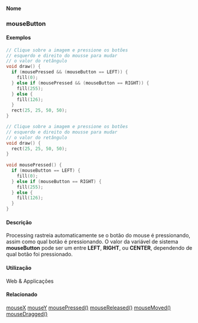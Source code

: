 
#### Nome
### mouseButton

#### Exemplos

```pde
// Clique sobre a imagem e pressione os botões
// esquerdo e direito do mousse para mudar 
// o valor do retângulo
void draw() { 
  if (mousePressed && (mouseButton == LEFT)) { 
    fill(0); 
  } else if (mousePressed && (mouseButton == RIGHT)) { 
    fill(255); 
  } else { 
    fill(126); 
  } 
  rect(25, 25, 50, 50); 
} 

```



```pde
// Clique sobre a imagem e pressione os botões
// esquerdo e direito do mousse para mudar 
// o valor do retângulo
void draw() { 
  rect(25, 25, 50, 50); 
} 
 
void mousePressed() { 
  if (mouseButton == LEFT) { 
    fill(0); 
  } else if (mouseButton == RIGHT) { 
    fill(255); 
  } else { 
    fill(126); 
  } 
} 

```



#### Descrição
Processing rastreia automaticamente se o
botão do mouse é pressionando, assim como qual
botão é pressionando. O valor da variável de
sistema **mouseButton** pode ser um entre **LEFT**, **RIGHT**, ou **CENTER**, dependendo de qual botão foi pressionado.

#### Utilização

	
Web & Applicações

#### Relacionado
[mouseX](mouseX
)
[mouseY](mouseY
)
[mousePressed()](mousePressed_
)
[mouseReleased()](mouseReleased_
)
[mouseMoved()](mouseMoved_
)
[mouseDragged()](mouseDragged_
)

